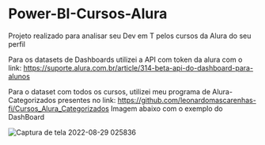 # Power-BI-Cursos-Alura
Projeto realizado para analisar seu Dev em T pelos cursos da Alura do seu perfil

Para os datasets de Dashboards utilizei a API com token da alura com o link: https://suporte.alura.com.br/article/314-beta-api-do-dashboard-para-alunos

Para o dataset com todos os cursos, utilizei meu programa de Alura-Categorizados presentes no link: https://github.com/leonardomascarenhas-fi/Cursos_Alura_Categorizados
Imagem abaixo com o exemplo do DashBoard


![Captura de tela 2022-08-29 025836](https://user-images.githubusercontent.com/66398760/187132887-39c1fe58-7430-48b6-8961-38dafb93b71a.png)

